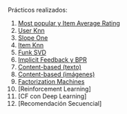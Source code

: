 Prácticos realizados:

1. [Most popular y Item Average Rating](https://github.com/vndiaz1/vndiaz1-IIC3633-2020/new/master/Pr%C3%A1cticos)
2. [User Knn](https://github.com/vndiaz1/vndiaz1-IIC3633-2020/blob/master/Pr%C3%A1cticos/tutorial_pyreclab_01.ipynb)
3. [Slope One](https://github.com/vndiaz1/vndiaz1-IIC3633-2020/blob/master/Pr%C3%A1cticos/pyRecLab_SlopeOne.ipynb)
4. [Item Knn](https://github.com/vndiaz1/vndiaz1-IIC3633-2020/blob/master/Pr%C3%A1cticos/pyRecLab_iKNN.ipynb)
5. [Funk SVD](https://github.com/vndiaz1/vndiaz1-IIC3633-2020/blob/master/Pr%C3%A1cticos/pyreclab_svd.ipynb)
6. [Implicit Feedback y BPR](https://github.com/vndiaz1/vndiaz1-IIC3633-2020/blob/master/Pr%C3%A1cticos/Implicit_implicit_feedback.ipynb)
7. [Content-based (texto)](https://github.com/vndiaz1/vndiaz1-IIC3633-2020/blob/master/Pr%C3%A1cticos/Content_based_books_recommender.ipynb)
8. [Content-based (imágenes)](https://github.com/vndiaz1/vndiaz1-IIC3633-2020/blob/master/Pr%C3%A1cticos/Content_Based_recomendacion_imagenes.ipynb)
9. [Factorization Machines](https://github.com/vndiaz1/vndiaz1-IIC3633-2020/blob/master/Pr%C3%A1cticos/FastFM_factorization_machines.ipynb)
10. [Reinforcement Learning]
11. [CF con Deep Learning]
12. [Recomendación Secuencial]
